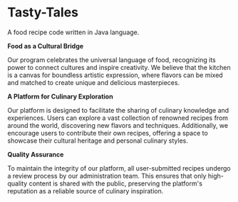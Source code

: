 # Tasty-Tales
A food recipe code written in Java language.

**Food as a Cultural Bridge**

Our program celebrates the universal language of food, recognizing its power to connect cultures and inspire creativity. We believe that the kitchen is a canvas for boundless artistic expression, where flavors can be mixed and matched to create unique and delicious masterpieces.

**A Platform for Culinary Exploration**

Our platform is designed to facilitate the sharing of culinary knowledge and experiences. Users can explore a vast collection of renowned recipes from around the world, discovering new flavors and techniques. Additionally, we encourage users to contribute their own recipes, offering a space to showcase their cultural heritage and personal culinary styles.

**Quality Assurance**

To maintain the integrity of our platform, all user-submitted recipes undergo a review process by our administration team. This ensures that only high-quality content is shared with the public, preserving the platform's reputation as a reliable source of culinary inspiration.
